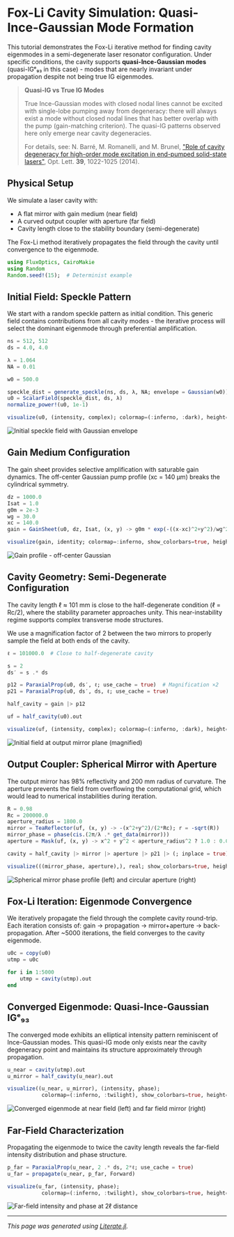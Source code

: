# Fox-Li Cavity Simulation: Quasi-Ince-Gaussian Mode Formation

This tutorial demonstrates the Fox-Li iterative method for finding cavity eigenmodes
in a semi-degenerate laser resonator configuration. Under specific conditions, the
cavity supports **quasi-Ince-Gaussian modes** (quasi-IGᵉ₉₃ in this case) - modes
that are nearly invariant under propagation despite not being true IG eigenmodes.

> **Quasi-IG vs True IG Modes**
>
> True Ince-Gaussian modes with closed nodal lines cannot be excited with single-lobe
> pumping away from degeneracy: there will always exist a mode without closed nodal
> lines that has better overlap with the pump (gain-matching criterion). The quasi-IG
> patterns observed here only emerge near cavity degeneracies.
>
> For details, see: N. Barré, M. Romanelli, and M. Brunel,
> ["Role of cavity degeneracy for high-order mode excitation in end-pumped
> solid-state lasers"](https://doi.org/10.1364/OL.39.001022), Opt. Lett. **39**, 1022-1025 (2014).

## Physical Setup

We simulate a laser cavity with:
- A flat mirror with gain medium (near field)
- A curved output coupler with aperture (far field)
- Cavity length close to the stability boundary (semi-degenerate)

The Fox-Li method iteratively propagates the field through the cavity until
convergence to the eigenmode.

````julia
using FluxOptics, CairoMakie
using Random
Random.seed!(15);  # Determinist example
````

## Initial Field: Speckle Pattern

We start with a random speckle pattern as initial condition. This generic field
contains contributions from all cavity modes - the iterative process will
select the dominant eigenmode through preferential amplification.

````julia
ns = 512, 512
ds = 4.0, 4.0

λ = 1.064
NA = 0.01

w0 = 500.0

speckle_dist = generate_speckle(ns, ds, λ, NA; envelope = Gaussian(w0))
u0 = ScalarField(speckle_dist, ds, λ)
normalize_power!(u0, 1e-1)

visualize(u0, (intensity, complex); colormap=(:inferno, :dark), height=120)
````

![Initial speckle field with Gaussian envelope](../assets/01_FoxLi_speckle.png)

## Gain Medium Configuration

The gain sheet provides selective amplification with saturable gain dynamics.
The off-center Gaussian pump profile (xc = 140 µm) breaks the cylindrical symmetry.

````julia
dz = 1000.0
Isat = 1.0
g0m = 2e-3
wg = 30.0
xc = 140.0
gain = GainSheet(u0, dz, Isat, (x, y) -> g0m * exp(-((x-xc)^2+y^2)/wg^2))

visualize(gain, identity; colormap=:inferno, show_colorbars=true, height=120)
````

![Gain profile - off-center Gaussian](../assets/01_FoxLi_gain.png)

## Cavity Geometry: Semi-Degenerate Configuration

The cavity length ℓ ≈ 101 mm is close to the half-degenerate condition (ℓ = Rc/2),
where the stability parameter approaches unity. This near-instability regime supports
complex transverse mode structures.

We use a magnification factor of 2 between the two mirrors to properly sample
the field at both ends of the cavity.

````julia
ℓ = 101000.0  # Close to half-degenerate cavity

s = 2
ds′ = s .* ds

p12 = ParaxialProp(u0, ds′, ℓ; use_cache = true)  # Magnification ×2
p21 = ParaxialProp(u0, ds′, ds, ℓ; use_cache = true)

half_cavity = gain |> p12

uf = half_cavity(u0).out

visualize(uf, (intensity, complex); colormap=(:inferno, :dark), height=120)
````

![Initial field at output mirror plane (magnified)](../assets/01_FoxLi_speckle_mirror.png)

## Output Coupler: Spherical Mirror with Aperture

The output mirror has 98% reflectivity and 200 mm radius of curvature.
The aperture prevents the field from overflowing the computational grid,
which would lead to numerical instabilities during iteration.

````julia
R = 0.98
Rc = 200000.0
aperture_radius = 1800.0
mirror = TeaReflector(uf, (x, y) -> -(x^2+y^2)/(2*Rc); r = -sqrt(R))
mirror_phase = phase(cis.(2π/λ .* get_data(mirror)))
aperture = Mask(uf, (x, y) -> x^2 + y^2 < aperture_radius^2 ? 1.0 : 0.0)

cavity = half_cavity |> mirror |> aperture |> p21 |> (; inplace = true)

visualize(((mirror_phase, aperture),), real; show_colorbars=true, height=120)
````

![Spherical mirror phase profile (left) and circular aperture (right)](../assets/01_FoxLi_spherical_mirror.png)

## Fox-Li Iteration: Eigenmode Convergence

We iteratively propagate the field through the complete cavity round-trip.
Each iteration consists of: gain → propagation → mirror+aperture → back-propagation.
After ~5000 iterations, the field converges to the cavity eigenmode.

````julia
u0c = copy(u0)
utmp = u0c

for i in 1:5000
    utmp = cavity(utmp).out
end
````

## Converged Eigenmode: Quasi-Ince-Gaussian IGᵉ₉₃

The converged mode exhibits an elliptical intensity pattern reminiscent of
Ince-Gaussian modes. This quasi-IG mode only exists near the cavity degeneracy point
and maintains its structure approximately through propagation.

````julia
u_near = cavity(utmp).out
u_mirror = half_cavity(u_near).out

visualize((u_near, u_mirror), (intensity, phase);
           colormap=(:inferno, :twilight), show_colorbars=true, height=150)
````

![Converged eigenmode at near field (left) and far field mirror (right)](../assets/01_FoxLi_eigenmode.png)

## Far-Field Characterization

Propagating the eigenmode to twice the cavity length reveals the far-field intensity
distribution and phase structure.

````julia
p_far = ParaxialProp(u_near, 2 .* ds, 2*ℓ; use_cache = true)
u_far = propagate(u_near, p_far, Forward)

visualize(u_far, (intensity, phase);
           colormap=(:inferno, :twilight), show_colorbars=true, height=150)
````

![Far-field intensity and phase at 2ℓ distance](../assets/01_FoxLi_far.png)

---

*This page was generated using [Literate.jl](https://github.com/fredrikekre/Literate.jl).*

